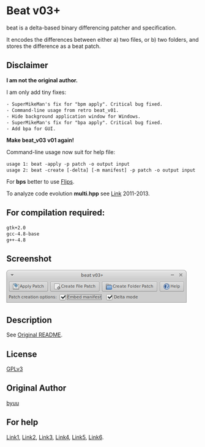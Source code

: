 Beat v03+
====

beat is a delta-based binary differencing patcher and specification.

It encodes the differences between either a) two files, or b) two folders, and stores the difference as a beat patch.

## Disclaimer

**I am not the original author.**

I am only add tiny fixes:

    - SuperMikeMan's fix for "bpm apply". Critical bug fixed.
    - Command-line usage from retro beat_v01.
    - Hide background application window for Windows.
    - SuperMikeMan's fix for "bpa apply". Critical bug fixed.
    - Add bpa for GUI.

**Make beat_v03 v01 again!**

Command-line usage now suit for help file:

    usage 1: beat -apply -p patch -o output input
    usage 2: beat -create [-delta] [-m manifest] -p patch -o output input

For **bps** better to use [Flips](https://github.com/Alcaro/Flips).

To analyze code evolution **multi.hpp** see [Link](https://archive.org/details/tukuyomi-snes-archive) 2011-2013.

## For compilation required:

    gtk+2.0
    gcc-4.8-base
    g++-4.8


## Screenshot

![Screenshot](https://github.com/Rus3545/byuu.org-beat/raw/master/beat/out/Beat.png)

## Description

See [Original README](http://htmlpreview.github.io/?https://github.com/Rus3545/byuu.org-beat/blob/master/beat/beat.html).

## License

[GPLv3](/LICENSE)

## Original Author

[byuu](https://byuu.org/tool/beat/)

## For help
[Link1](http://151.236.14.55/byuubackup/viewtopic.php@f=10&t=3114.html), 
[Link2](http://151.236.14.55/byuubackup/viewtopic.php@f=10&t=3161.html), 
[Link3](http://151.236.14.55/byuubackup/viewtopic.php@f=10&t=3092.html), 
[Link4](http://helmet.kafuka.org/byuubackup/viewtopic.php@f=10&t=1919.html), 
[Link5](https://www.smwcentral.net/?p=viewthread&t=73147), 
[Link6](https://www.romhacking.net/forum/index.php?topic=15252.0).
